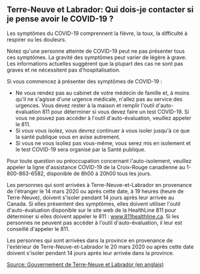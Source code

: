 ## Terre-Neuve et Labrador: Qui dois-je contacter si je pense avoir le COVID-19 ?

Les symptômes du COVID-19 comprennent la fièvre, la toux, la difficulté à respirer ou les douleurs. 

Notez qu'une personne atteinte de COVID-19 peut ne pas présenter tous ces symptômes. La gravité des symptômes peut varier de légère à grave. Les informations actuelles suggèrent que la plupart des cas ne sont pas graves et ne nécessitent pas d'hospitalisation.

Si vous commencez à présenter des symptômes de COVID-19 :

- Ne vous rendez pas au cabinet de votre médecin de famille et, à moins qu'il ne s'agisse d'une urgence médicale, n'allez pas au service des urgences. Vous devez rester à la maison et remplir l'outil d'auto-évaluation 811 pour déterminer si vous devez faire un test COVID-19. Si vous ne pouvez pas accéder à l'outil d'auto-évaluation, veuillez appeler le 811.
- Si vous vous isolez, vous devrez continuer à vous isoler jusqu'à ce que la santé publique vous en avise autrement.
- Si vous ne vous isoliez pas vous-même, vous serez mis en isolement et le test COVID-19 sera organisé par la Santé publique.

Pour toute question ou préoccupation concernant l'auto-isolement, veuillez appeler la ligne d'assistance COVID-19 de la Croix-Rouge canadienne au 1-800-863-6582, disponible de 8h00 à 20h00 tous les jours.

Les personnes qui sont arrivées à Terre-Neuve-et-Labrador en provenance de l'étranger le 14 mars 2020 ou après cette date, à 19 heures (heure de Terre-Neuve), doivent s'isoler pendant 14 jours après leur arrivée au Canada. Si elles présentent des symptômes, elles doivent utiliser l'outil d'auto-évaluation disponible sur le site web de la HealthLine 811 pour déterminer si elles doivent appeler le 811 : www.811healthline.ca. Si les personnes ne peuvent pas accéder à l'outil d'auto-évaluation, il leur est conseillé d'appeler le 811.

Les personnes qui sont arrivées dans la province en provenance de l'extérieur de Terre-Neuve-et-Labrador le 20 mars 2020 ou après cette date doivent s'isoler pendant 14 jours après leur arrivée dans la province.

[Source: Gouvernement de Terre-Neuve et Labrador (en anglais)](https://www.gov.nl.ca/covid-19/)
